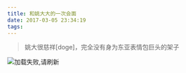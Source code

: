 ```yaml
---
title: 和姚大大的一次会面
date: 2017-03-05 23:34:19
tags:
---
```

> 姚大很慈祥[doge]，完全没有身为东亚表情包巨头的架子

![加载失败,请刷新](/img/ym1.jpg)